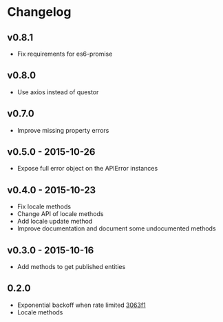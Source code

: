 # Changelog

## v0.8.1
- Fix requirements for es6-promise

## v0.8.0
- Use axios instead of questor

## v0.7.0
- Improve missing property errors

## v0.5.0 - 2015-10-26
- Expose full error object on the APIError instances

## v0.4.0 - 2015-10-23
- Fix locale methods
- Change API of locale methods
- Add locale update method
- Improve documentation and document some undocumented methods

## v0.3.0 - 2015-10-16
- Add methods to get published entities

## 0.2.0
- Exponential backoff when rate limited [3063f1](https://github.com/contentful/contentful-management.js/commit/3063f1840302cddb4c47bfc8c9229507e1363e8c)
- Locale methods

